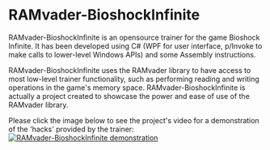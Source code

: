 # RAMvader-BioshockInfinite
RAMvader-BioshockInfinite is an opensource trainer for the game Bioshock Infinite. It has been developed using C# (WPF for user interface, p/Invoke to make calls to lower-level Windows APIs) and some Assembly instructions.

RAMvader-BioshockInfinite uses the RAMvader library to have access to most low-level trainer functionality, such as performing reading and writing operations in the game's memory space. RAMvader-BioshockInfinite is actually a project created to showcase the power and ease of use of the RAMvader library.

Please click the image below to see the project's video for a demonstration of the 'hacks' provided by the trainer:<br />
[![RAMvader-BioshockInfinite demonstration](https://img.youtube.com/vi/rYAwSfO6wsw/0.jpg)](https://youtu.be/rYAwSfO6wsw "RAMvader-BioshockInfinite demonstration")
